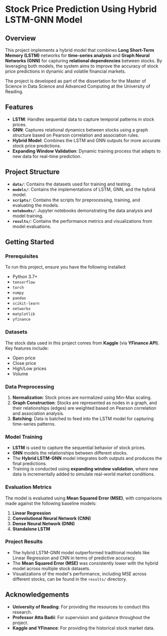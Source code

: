 # **Stock Price Prediction Using Hybrid LSTM-GNN Model**

## **Overview**
This project implements a hybrid model that combines **Long Short-Term Memory (LSTM)** networks for **time-series analysis** and **Graph Neural Networks (GNN)** for capturing **relational dependencies** between stocks. By leveraging both models, the system aims to improve the accuracy of stock price predictions in dynamic and volatile financial markets.

The project is developed as part of the dissertation for the Master of Science in Data Science and Advanced Computing at the University of Reading.

## **Features**
- **LSTM**: Handles sequential data to capture temporal patterns in stock prices.
- **GNN**: Captures relational dynamics between stocks using a graph structure based on Pearson correlation and association rules.
- **Hybrid Model**: Combines the LSTM and GNN outputs for more accurate stock price predictions.
- **Expanding Window Validation**: Dynamic training process that adapts to new data for real-time prediction.
  
## **Project Structure**
- **`data/`**: Contains the datasets used for training and testing.
- **`models/`**: Contains the implementations of LSTM, GNN, and the hybrid model.
- **`scripts/`**: Contains the scripts for preprocessing, training, and evaluating the models.
- **`notebooks/`**: Jupyter notebooks demonstrating the data analysis and model training.
- **`results/`**: Contains the performance metrics and visualizations from model evaluations.

## **Getting Started**

### **Prerequisites**
To run this project, ensure you have the following installed:
- Python 3.7+
- `tensorflow`
- `torch`
- `numpy`
- `pandas`
- `scikit-learn`
- `networkx`
- `matplotlib`
- `yfinance`

### **Datasets**
The stock data used in this project comes from **Kaggle** (via **YFinance API**). Key features include:
- Open price
- Close price
- High/Low prices
- Volume

### **Data Preprocessing**
1. **Normalization**: Stock prices are normalized using Min-Max scaling.
2. **Graph Construction**: Stocks are represented as nodes in a graph, and their relationships (edges) are weighted based on Pearson correlation and association analysis.
3. **Batching**: Data is batched to feed into the LSTM model for capturing time-series patterns.

### **Model Training**
- **LSTM** is used to capture the sequential behavior of stock prices.
- **GNN** models the relationships between different stocks.
- The **Hybrid LSTM-GNN** model integrates both outputs and produces the final predictions.
- Training is conducted using **expanding window validation**, where new data is incrementally added to simulate real-world market conditions.

### **Evaluation Metrics**
The model is evaluated using **Mean Squared Error (MSE)**, with comparisons made against the following baseline models:
1. **Linear Regression**
2. **Convolutional Neural Network (CNN)**
3. **Dense Neural Network (DNN)**
4. **Standalone LSTM**

### **Project Results**
- The hybrid LSTM-GNN model outperformed traditional models like Linear Regression and CNN in terms of predictive accuracy.
- The **Mean Squared Error (MSE)** was consistently lower with the hybrid model across multiple stock datasets.
- Visualizations of the model's performance, including MSE across different stocks, can be found in the `results/` directory.

## **Acknowledgements**
- **University of Reading**: For providing the resources to conduct this research.
- **Professor Atta Badii**: For supervision and guidance throughout the project.
- **Kaggle and YFinance**: For providing the historical stock market data.
